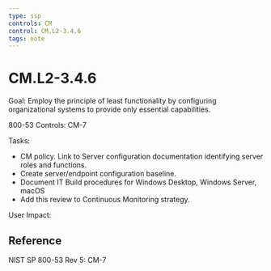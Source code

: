 ```yaml
---
type: ssp
controls: CM
control: CM.L2-3.4.6
tags: note
---
```


# CM.L2-3.4.6

Goal: Employ the principle of least functionality by configuring organizational systems to provide only essential capabilities.

800-53 Controls: CM-7

Tasks:

- CM policy. Link to Server configuration documentation identifying server roles and functions.
- Create server/endpoint configuration baseline.
- Document IT Build procedures for Windows Desktop, Windows Server, macOS
- Add this review to Continuous Monitoring strategy.

User Impact:

## Reference

NIST SP 800-53 Rev 5: CM-7